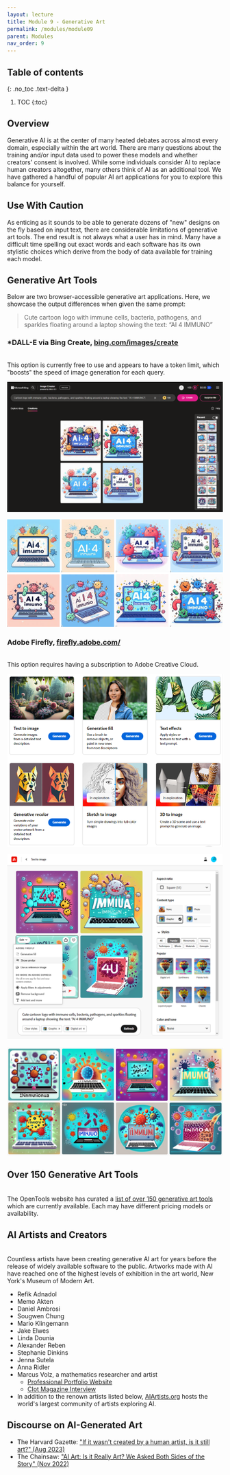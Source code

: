 ```yaml
---
layout: lecture
title: Module 9 - Generative Art
permalink: /modules/module09
parent: Modules
nav_order: 9
---
```


## Table of contents
{: .no_toc .text-delta }

1. TOC
{:toc}

## Overview
Generative AI is at the center of many heated debates across almost every domain, especially within the art world. There are many questions about the training and/or input data used to power these models and whether creators' consent is involved. While some individuals consider AI to replace human creators altogether, many others think of AI as an additional tool. We have gathered a handful of popular AI art applications for you to explore this balance for yourself. 

## Use With Caution
As enticing as it sounds to be able to generate dozens of "new" designs on the fly based on input text, there are considerable limitations of generative art tools. The end result is not always what a user has in mind. Many have a difficult time spelling out exact words and each software has its own stylistic choices which derive from the body of data available for training each model.

## Generative Art Tools
Below are two browser-accessible generative art applications. Here, we showcase the output differences when given the same prompt: 

> Cute cartoon logo with immune cells, bacteria, pathogens, and sparkles floating around a laptop showing the text: “AI 4 IMMUNO”

### *DALL-E via Bing Create, [bing.com/images/create](bing.com/images/create)
<br>This option is currently free to use and appears to have a token limit, which "boosts" the speed of image generation for each query.

![Bing Create DALL-E Interface](/assets/images/09-bing-dalle-interface-01.png)

![Bing Create Result](/assets/images/09-bing-dalle-logo.png)


### Adobe Firefly, [firefly.adobe.com/](firefly.adobe.com/)
<br>This option requires having a subscription to Adobe Creative Cloud. 

![Adobe Firefly Interface](/assets/images/09-adobe-firefly-interface-01.png)

![Adobe Firefly Interface](/assets/images/09-adobe-firefly-interface-02.png)

![Adobe Firefly Interface](/assets/images/09-adobe-firefly-output.png)


## Over 150 Generative Art Tools
<br>The OpenTools website has curated a [list of over 150 generative art tools](https://opentools.ai/category/generative-art) which are currently available. Each may have different pricing models or availability. 


## AI Artists and Creators
<br>Countless artists have been creating generative AI art for years before the release of widely available software to the public. Artworks made with AI have reached one of the highest levels of exhibition in the art world, New York's Museum of Modern Art.

* Refik Adnadol
* Memo Akten
* Daniel Ambrosi
* Sougwen Chung
* Mario Klingemann
* Jake Elwes
* Linda Dounia
* Alexander Reben
* Stephanie Dinkins
* Jenna Sutela
* Anna Ridler
* Marcus Volz, a mathematics researcher and artist
    * [Professional Portfolio Website](https://marcusvolz.com/)
    * [Clot Magazine Interview](https://clotmag.com/scout-trends/marcus-volz-an-insight-into-the-generative-art-debate)
* In addition to the renown artists listed below, [AIArtists.org](https://aiartists.org/) hosts the world's largest community of artists exploring AI. 
 

## Discourse on AI-Generated Art
* The Harvard Gazette: ["If it wasn't created by a human artist, is it still art?" (Aug 2023)](https://news.harvard.edu/gazette/story/2023/08/is-art-generated-by-artificial-intelligence-real-art/)
* The Chainsaw: ["AI Art: Is it Really Art? We Asked Both Sides of the Story" (Nov 2022)](https://thechainsaw.com/nft/ai-art-debate/)
